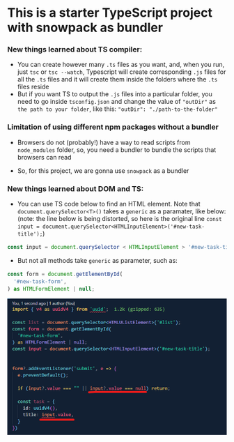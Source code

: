 # This is a starter TypeScript project with snowpack as bundler

### New things learned about TS compiler:

- You can create however many `.ts` files as you want, and, when you run, just `tsc` or `tsc --watch`, Typescript will create corresponding `.js` files for all the `.ts` files and it will create them inside the folders where the `.ts` files reside
- But if you want TS to output the `.js` files into a particular folder, you need to go inside `tsconfig.json` and change the value of `"outDir"` as `the path to your folder`, like this: `"outDir": "./path-to-the-folder"`

### Limitation of using different npm packages without a bundler

- Browsers do not (probably!) have a way to read scripts from `node_modules` folder, so, you need a bundler to bundle the scripts that browsers can read

- So, for this project, we are gonna use `snowpack` as a bundler

### New things learned about DOM and TS:

- You can use TS code below to find an HTML element. Note that `document.querySelector<T>()` takes a `generic` as a paramater, like below: (note: the line below is being distorted, so here is the original line `const input = document.querySelector<HTMLInputElement>('#new-task-title');`)

```js
const input = document.querySelector < HTMLInputElement > '#new-task-title';
```

- But not all methods take `generic` as parameter, such as:

```js
const form = document.getElementById(
  '#new-task-form',
) as HTMLFormElement | null;
```

![when html element is 'null'](md_images/1.png)
